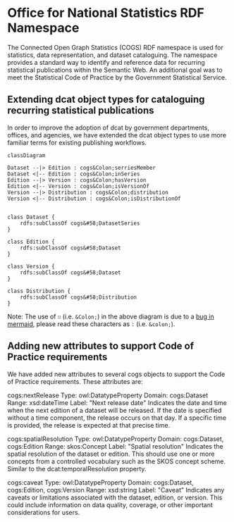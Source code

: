 # Office for National Statistics RDF Namespace

The Connected Open Graph Statistics (COGS) RDF namespace is used for statistics, data representation, and dataset cataloguing. The namespace provides a standard way to identify and reference data for recurring statistical publications within the Semantic Web. An additional goal was to meet the Statistical Code of Practice by the Government Statistical Service.

## Extending dcat object types for cataloguing recurring statistical publications

In order to improve the adoption of dcat by government departments, offices, and agencies, we have extended the dcat object types to use more familiar terms for existing publishing workflows.

```mermaid
classDiagram

Dataset --|> Edition : cogs&Colon;serriesMember
Dataset <|-- Edition : cogs&Colon;inSeries
Edition --|> Version : cogs&Colon;hasVersion
Edition <|-- Version : cogs&Colon;isVersionOf
Version --|> Distribution : cogs&Colon;distribution
Version <|-- Distribution : cogs&Colon;isDistributionOf


class Dataset {
    rdfs:subClassOf cogs&#58;DatasetSeries
}

class Edition {
    rdfs:subClassOf cogs&#58;Dataset
}

class Version {
    rdfs:subClassOf cogs&#58;Dataset
}

class Distribution {
    rdfs:subClassOf cogs&#58;Distribution
}

```

Note: The use of `∷` (i.e. `&Colon;`) in the above diagram is due to a [bug in mermaid](https://github.com/mermaid-js/mermaid/issues/1266), please read these characters as `:` (i.e. `&colon;`).

## Adding new attributes to support Code of Practice requirements

We have added new attributes to several cogs objects to support the Code of Practice requirements. These attributes are:

cogs:nextRelease
Type: owl:DatatypeProperty
Domain: cogs:Dataset
Range: xsd:dateTime
Label: "Next release date"
Indicates the date and time when the next edition of a dataset will be released. If the date is specified without a time component, the release occurs on that day. If a specific time is provided, the release is expected at that precise time.

cogs:spatialResolution
Type: owl:DatatypeProperty
Domain: cogs:Dataset, cogs:Edition
Range: skos:Concept
Label: "Spatial resolution"
Indicates the spatial resolution of the dataset or edition. This should use one or more concepts from a controlled vocabulary such as the SKOS concept scheme. Similar to the dcat:temporalResolution property.

cogs:caveat
Type: owl:DatatypeProperty
Domain: cogs:Dataset, cogs:Edition, cogs:Version
Range: xsd:string
Label: "Caveat"
Indicates any caveats or limitations associated with the dataset, edition, or version. This could include information on data quality, coverage, or other important considerations for users.

